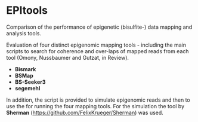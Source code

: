 # EPItools
Comparison of the performance of epigenetic (bisulfite-) data mapping and analysis tools.

Evaluation of four distinct epigenomic mapping tools - including the main scripts to search for coherence and over-laps of mapped reads from each tool (Omony, Nussbaumer and Gutzat, in Review).

- **Bismark**
- **BSMap**
- **BS-Seeker3**
- **segemehl**

In addition, the script is provided to simulate epigenomic reads and then to use the for running the four mapping tools.
For the simulation the tool by **Sherman** (https://github.com/FelixKrueger/Sherman) was used.

